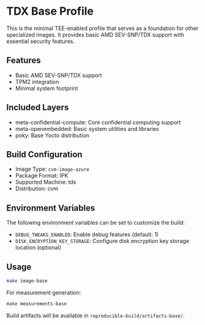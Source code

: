 # TDX Base Profile

This is the minimal TEE-enabled profile that serves as a foundation for other specialized images. It provides basic AMD SEV-SNP/TDX support with essential security features.

## Features
- Basic AMD SEV-SNP/TDX support
- TPM2 integration
- Minimal system footprint

## Included Layers
- meta-confidential-compute: Core confidential computing support
- meta-openembedded: Basic system utilities and libraries
- poky: Base Yocto distribution

## Build Configuration
- Image Type: `cvm-image-azure`
- Package Format: IPK
- Supported Machine: tdx
- Distribution: cvm

## Environment Variables
The following environment variables can be set to customize the build:
- `DEBUG_TWEAKS_ENABLED`: Enable debug features (default: 1)
- `DISK_ENCRYPTION_KEY_STORAGE`: Configure disk encryption key storage location (optional)

## Usage
```bash
make image-base
```

For measurement generation:
```bash
make measurements-base
```

Build artifacts will be available in `reproducible-build/artifacts-base/`.
